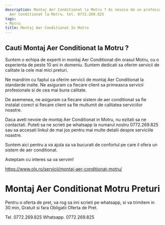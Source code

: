 ```yaml
---
description: Montaj Aer Conditionat la Motru ? Ai nevoie de un profesionist in Montaj
  Aer Conditionat la Motru. tel. 0772.269.825
tags:
- Motru
title: Montaj Aer Conditionat In Motru
---
```



## Cauti Montaj Aer Conditionat la Motru ?

Suntem o echipa de experti in montaj Aer Conditionat din orasul Motru, cu o experienta de peste 10 ani in domeniu. Suntem dedicati sa oferim servicii de calitate la cele mai mici preturi. 

Ne mandrim cu faptul ca oferim servicii de montaj Aer Conditionat la standarde inalte. Ne asiguram ca fiecare client sa primeasca servicii profesionale si de cea mai buna calitate. 

De asemenea, ne asiguram ca fiecare sistem de aer conditionat sa fie instalat corect si fiecare client sa fie multumit de calitatea serviciilor noastre. 

Daca aveti nevoie de montaj Aer Conditionat in Motru, nu ezitati sa ne contactati. Puteti sa ne scrieti pe whatsapp la numarul nostru 0772.269.825 sau sa accesati linkul de mai jos pentru mai multe detalii despre serviciile noastre. 

Suntem aici pentru a va ajuta sa va bucurati de confortul pe care il ofera un sistem de aer conditionat. 

Asteptam cu interes sa va servim! 

https://www.olx.ro/servicii/montaj-aer-conditionat-motru/

# Montaj Aer Conditionat Motru Preturi
Pentru o oferta de pret, va rog sa imi scrieti pe whatsapp, si va trimitem in 30 min, Gratuit si fara Obligatii Oferta de Pret.

Tel. 0772.269.825
Whatsapp. 0772.269.825